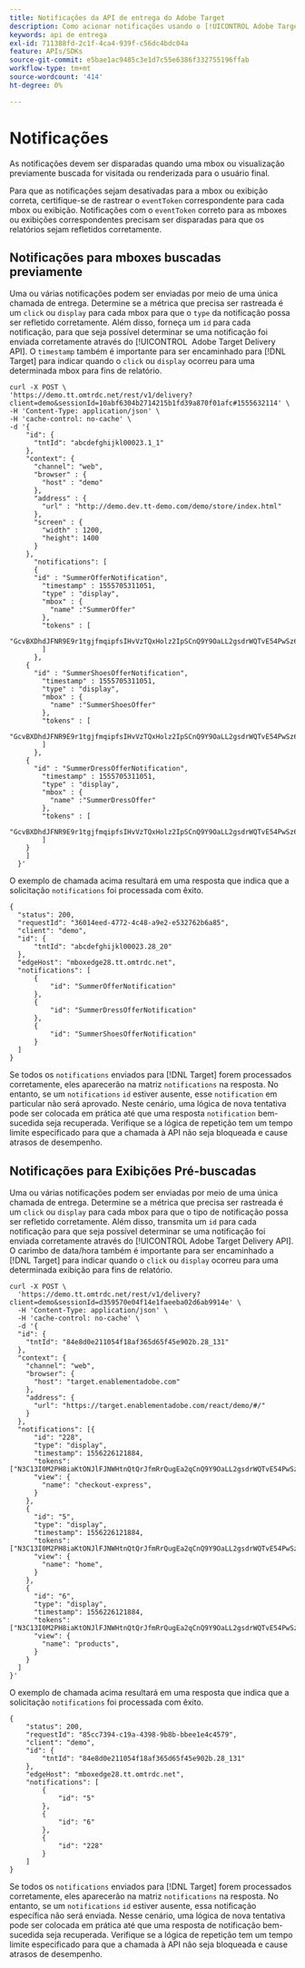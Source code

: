 ```yaml
---
title: Notificações da API de entrega do Adobe Target
description: Como acionar notificações usando o [!UICONTROL Adobe Target Delivery API]?
keywords: api de entrega
exl-id: 711388fd-2c1f-4ca4-939f-c56dc4bdc04a
feature: APIs/SDKs
source-git-commit: e5bae1ac9485c3e1d7c55e6386f332755196ffab
workflow-type: tm+mt
source-wordcount: '414'
ht-degree: 0%

---
```


# Notificações

As notificações devem ser disparadas quando uma mbox ou visualização previamente buscada for visitada ou renderizada para o usuário final.

Para que as notificações sejam desativadas para a mbox ou exibição correta, certifique-se de rastrear o `eventToken` correspondente para cada mbox ou exibição. Notificações com o `eventToken` correto para as mboxes ou exibições correspondentes precisam ser disparadas para que os relatórios sejam refletidos corretamente.

## Notificações para mboxes buscadas previamente

Uma ou várias notificações podem ser enviadas por meio de uma única chamada de entrega. Determine se a métrica que precisa ser rastreada é um `click` ou `display` para cada mbox para que o `type` da notificação possa ser refletido corretamente. Além disso, forneça um `id` para cada notificação, para que seja possível determinar se uma notificação foi enviada corretamente através do [!UICONTROL &#x200B; Adobe Target Delivery API]. O `timestamp` também é importante para ser encaminhado para [!DNL Target] para indicar quando o `click` ou `display` ocorreu para uma determinada mbox para fins de relatório.

```
curl -X POST \
'https://demo.tt.omtrdc.net/rest/v1/delivery?client=demo&sessionId=10abf6304b2714215b1fd39a870f01afc#1555632114' \
-H 'Content-Type: application/json' \
-H 'cache-control: no-cache' \
-d '{
    "id": {
      "tntId": "abcdefghijkl00023.1_1"
    },
    "context": {
      "channel": "web",
      "browser" : {
        "host" : "demo"
      },
      "address" : {
        "url" : "http://demo.dev.tt-demo.com/demo/store/index.html"
      },
      "screen" : {
        "width" : 1200,
        "height": 1400
      }
    },
      "notifications": [
      {
      "id" : "SummerOfferNotification",
        "timestamp" : 1555705311051,
        "type" : "display",
        "mbox" : {
          "name" :"SummerOffer"   
        },
        "tokens" : [
          "GcvBXDhdJFNR9E9r1tgjfmqipfsIHvVzTQxHolz2IpSCnQ9Y9OaLL2gsdrWQTvE54PwSz67rmXWmSnkXpSSS2Q"
        ]
      },
    {
      "id" : "SummerShoesOfferNotification",
        "timestamp" : 1555705311051,
        "type" : "display",
        "mbox" : {
          "name" :"SummerShoesOffer"   
        },
        "tokens" : [
          "GcvBXDhdJFNR9E9r1tgjfmqipfsIHvVzTQxHolz2IpSCnQ9Y9OaLL2gsdrWQTvE54PwSz67rmXWmSnkXpSSS2Q"
        ]
      },
    {
      "id" : "SummerDressOfferNotification",
        "timestamp" : 1555705311051,
        "type" : "display",
        "mbox" : {
          "name" :"SummerDressOffer"   
        },
        "tokens" : [
          "GcvBXDhdJFNR9E9r1tgjfmqipfsIHvVzTQxHolz2IpSCnQ9Y9OaLL2gsdrWQTvE54PwSz67rmXWmSnkXpSSS2Q"
        ]
    } 
    ]
  }'
```

O exemplo de chamada acima resultará em uma resposta que indica que a solicitação `notifications` foi processada com êxito.

```
{
  "status": 200,
  "requestId": "36014eed-4772-4c48-a9e2-e532762b6a85",
  "client": "demo",
  "id": {
      "tntId": "abcdefghijkl00023.28_20"
  },
  "edgeHost": "mboxedge28.tt.omtrdc.net",
  "notifications": [
      {
          "id": "SummerOfferNotification"
      },
      {
          "id": "SummerDressOfferNotification"
      },
      {
          "id": "SummerShoesOfferNotification"
      }
  ]
}
```

Se todos os `notifications` enviados para [!DNL Target] forem processados corretamente, eles aparecerão na matriz `notifications` na resposta. No entanto, se um `notifications` `id` estiver ausente, esse `notification` em particular não será aprovado. Neste cenário, uma lógica de nova tentativa pode ser colocada em prática até que uma resposta `notification` bem-sucedida seja recuperada. Verifique se a lógica de repetição tem um tempo limite especificado para que a chamada à API não seja bloqueada e cause atrasos de desempenho.

## Notificações para Exibições Pré-buscadas

Uma ou várias notificações podem ser enviadas por meio de uma única chamada de entrega. Determine se a métrica que precisa ser rastreada é um `click` ou `display` para cada mbox para que o tipo de notificação possa ser refletido corretamente. Além disso, transmita um `id` para cada notificação para que seja possível determinar se uma notificação foi enviada corretamente através do [!UICONTROL Adobe Target Delivery API]. O carimbo de data/hora também é importante para ser encaminhado a [!DNL Target] para indicar quando o `click` ou `display` ocorreu para uma determinada exibição para fins de relatório.

```
curl -X POST \
  'https://demo.tt.omtrdc.net/rest/v1/delivery?client=demo&sessionId=d359570e04f14e1faeeba02d6ab9914e' \
  -H 'Content-Type: application/json' \
  -H 'cache-control: no-cache' \
  -d '{
  "id": {
    "tntId": "84e8d0e211054f18af365d65f45e902b.28_131"
  },
  "context": {
    "channel": "web",
    "browser": {
      "host": "target.enablementadobe.com"
    },
    "address": {
      "url": "https://target.enablementadobe.com/react/demo/#/"
    }
  },
  "notifications": [{
      "id": "228",
      "type": "display",
      "timestamp": 1556226121884,
      "tokens": ["N3C13I0M2PH8iaKtONJlFJNWHtnQtQrJfmRrQugEa2qCnQ9Y9OaLL2gsdrWQTvE54PwSz67rmXWmSnkXpSSS2Q=="],
      "view": {
        "name": "checkout-express",
      }
    },
    {
      "id": "5",
      "type": "display",
      "timestamp": 1556226121884,
      "tokens": ["N3C13I0M2PH8iaKtONJlFJNWHtnQtQrJfmRrQugEa2qCnQ9Y9OaLL2gsdrWQTvE54PwSz67rmXWmSnkXpSSS2Q=="],
      "view": {
        "name": "home",
      }
    },
    {
      "id": "6",
      "type": "display",
      "timestamp": 1556226121884,
      "tokens": ["N3C13I0M2PH8iaKtONJlFJNWHtnQtQrJfmRrQugEa2qCnQ9Y9OaLL2gsdrWQTvE54PwSz67rmXWmSnkXpSSS2Q=="],
      "view": {
        "name": "products",
      }
    }
  ]
}'
```

O exemplo de chamada acima resultará em uma resposta que indica que a solicitação `notifications` foi processada com êxito.

```
{
    "status": 200,
    "requestId": "85cc7394-c19a-4398-9b8b-bbee1e4c4579",
    "client": "demo",
    "id": {
        "tntId": "84e8d0e211054f18af365d65f45e902b.28_131"
    },
    "edgeHost": "mboxedge28.tt.omtrdc.net",
    "notifications": [
        {
            "id": "5"
        },
        {
            "id": "6"
        },
        {
            "id": "228"
        }
    ]
}
```

Se todos os `notifications` enviados para [!DNL Target] forem processados corretamente, eles aparecerão na matriz `notifications` na resposta. No entanto, se um `notifications` `id` estiver ausente, essa notificação específica não será enviada. Nesse cenário, uma lógica de nova tentativa pode ser colocada em prática até que uma resposta de notificação bem-sucedida seja recuperada. Verifique se a lógica de repetição tem um tempo limite especificado para que a chamada à API não seja bloqueada e cause atrasos de desempenho.
